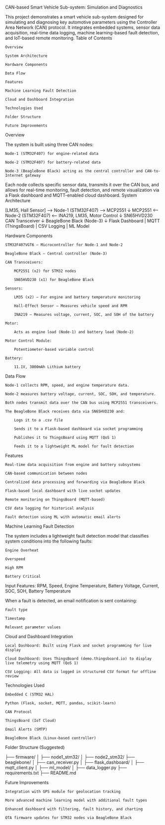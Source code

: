 CAN-based Smart Vehicle Sub-system: Simulation and Diagnostics

This project demonstrates a smart vehicle sub-system designed for simulating and diagnosing key automotive parameters using the Controller Area Network (CAN) protocol. It integrates embedded systems, sensor data acquisition, real-time data logging, machine learning-based fault detection, and IoT-based remote monitoring.
Table of Contents

    Overview

    System Architecture

    Hardware Components

    Data Flow

    Features

    Machine Learning Fault Detection

    Cloud and Dashboard Integration

    Technologies Used

    Folder Structure

    Future Improvements

Overview

The system is built using three CAN nodes:

    Node-1 (STM32F407) for engine-related data

    Node-2 (STM32F407) for battery-related data

    Node-3 (BeagleBone Black) acting as the central controller and CAN-to-Internet gateway

Each node collects specific sensor data, transmits it over the CAN bus, and allows for real-time monitoring, fault detection, and remote visualization via a Flask dashboard and MQTT-enabled cloud dashboard.
System Architecture

[LM35, Hall Sensor] --> Node-1 (STM32F407) --> MCP2551
                                             ↓
             MCP2551 <-- Node-2 (STM32F407) <-- INA219, LM35, Motor Control
                            ↓
               SN65HVD230 CAN Transceiver
                            ↓
                BeagleBone Black (Node-3)
                            ↓
        Flask Dashboard | MQTT (ThingsBoard) | CSV Logging | ML Model

Hardware Components

    STM32F407VGT6 – Microcontroller for Node-1 and Node-2

    BeagleBone Black – Central controller (Node-3)

    CAN Transceivers:

        MCP2551 (x2) for STM32 nodes

        SN65HVD230 (x1) for BeagleBone Black

    Sensors:

        LM35 (x2) – For engine and battery temperature monitoring

        Hall-Effect Sensor – Measures vehicle speed and RPM

        INA219 – Measures voltage, current, SOC, and SOH of the battery

    Motor:

        Acts as engine load (Node-1) and battery load (Node-2)

    Motor Control Module:

        Potentiometer-based variable control

    Battery:

        11.1V, 3000mAh Lithium battery

Data Flow

    Node-1 collects RPM, speed, and engine temperature data.

    Node-2 measures battery voltage, current, SOC, SOH, and temperature.

    Both nodes transmit data over the CAN bus using MCP2551 transceivers.

    The BeagleBone Black receives data via SN65HVD230 and:

        Logs it to a .csv file

        Sends it to a Flask-based dashboard via socket programming

        Publishes it to ThingsBoard using MQTT (QoS 1)

        Feeds it to a lightweight ML model for fault detection

Features

    Real-time data acquisition from engine and battery subsystems

    CAN-based communication between nodes

    Centralized data processing and forwarding via BeagleBone Black

    Flask-based local dashboard with live socket updates

    Remote monitoring on ThingsBoard (MQTT-based)

    CSV data logging for historical analysis

    Fault detection using ML with automatic email alerts

Machine Learning Fault Detection

The system includes a lightweight fault detection model that classifies system conditions into the following faults:

    Engine Overheat

    Overspeed

    High RPM

    Battery Critical

Input Features:
RPM, Speed, Engine Temperature, Battery Voltage, Current, SOC, SOH, Battery Temperature

When a fault is detected, an email notification is sent containing:

    Fault type

    Timestamp

    Relevant parameter values

Cloud and Dashboard Integration

    Local Dashboard: Built using Flask and socket programming for live display

    Cloud Dashboard: Uses ThingsBoard (demo.thingsboard.io) to display live telemetry using MQTT (QoS 1)

    CSV Logging: All data is logged in structured CSV format for offline review

Technologies Used

    Embedded C (STM32 HAL)

    Python (Flask, socket, MQTT, pandas, scikit-learn)

    CAN Protocol

    ThingsBoard (IoT Cloud)

    Email Alerts (SMTP)

    BeagleBone Black (Linux-based controller)

Folder Structure (Suggested)

├── firmware/
│   ├── node1_stm32/
│   ├── node2_stm32/
├── beaglebone/
│   ├── can_receiver.py
│   ├── flask_dashboard/
│   ├── mqtt_client.py
│   ├── ml_model/
│   ├── data_logger.py
├── requirements.txt
├── README.md

Future Improvements

    Integration with GPS module for geolocation tracking

    More advanced machine learning model with additional fault types

    Enhanced dashboard with filtering, fault history, and charting

    OTA firmware updates for STM32 nodes via BeagleBone Black
